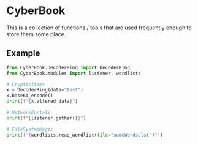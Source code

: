 # CyberBook
This is a collection of functions / tools that are used frequently enough to store them some place.

## Example

```python
from CyberBook.DecoderRing import DecoderRing
from CyberBook.modules import listener, wordlists

# CrypticItems
x = DecoderRing(data="test")
x.base64_encode()
print(f"{x.altered_data}")

# NetworkPortals
print(f"{listener.gather()}")

# FileSystemMagic
print(f'{wordlists.read_wordlist(file="someWords.lst")}')
```